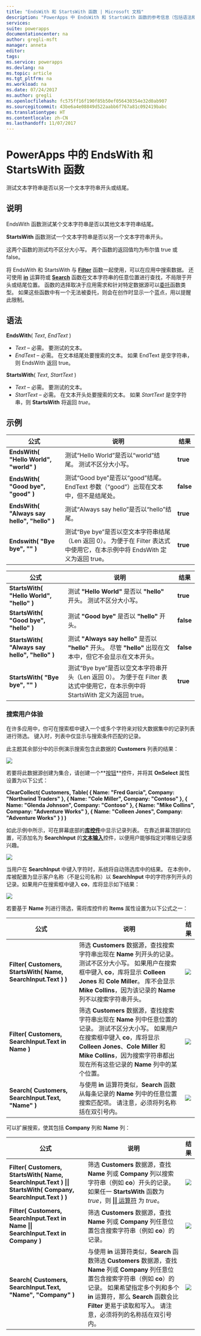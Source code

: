 ```yaml
---
title: "EndsWith 和 StartsWith 函数 | Microsoft 文档"
description: "PowerApps 中 EndsWith 和 StartsWith 函数的参考信息（包括语法和示例）"
services: 
suite: powerapps
documentationcenter: na
author: gregli-msft
manager: anneta
editor: 
tags: 
ms.service: powerapps
ms.devlang: na
ms.topic: article
ms.tgt_pltfrm: na
ms.workload: na
ms.date: 07/24/2017
ms.author: gregli
ms.openlocfilehash: fc575ff16f190f85b50ef056430354e32d0ab907
ms.sourcegitcommit: 43be6a4e08849d522aabb6f767a81c092419babc
ms.translationtype: HT
ms.contentlocale: zh-CN
ms.lasthandoff: 11/07/2017
---
```

# <a name="endswith-and-startswith-functions-in-powerapps"></a>PowerApps 中的 EndsWith 和 StartsWith 函数
测试文本字符串是否以另一个文本字符串开头或结尾。

## <a name="description"></a>说明
EndsWith 函数测试某个文本字符串是否以其他文本字符串结尾。

**StartsWith** 函数测试一个文本字符串是否以另一个文本字符串开头。    

这两个函数的测试均不区分大小写。  两个函数的返回值均为布尔值 true 或 false。  

将 EndsWith 和 StartsWith 与 **[Filter](function-filter-lookup.md)** 函数一起使用，可以在应用中搜索数据。 还可使用 **[in](operators.md#in-and-exactin-operators)** 运算符或 **[Search](function-fitler-lookup.md)** 函数在文本字符串的任意位置进行查找，不局限于开头或结尾位置。  函数的选择取决于应用需求和针对特定数据源可以[委托](../delegation-overview.md)函数类型。  如果这些函数中有一个无法被委托，则会在创作时显示一个蓝点，用以提醒此限制。

## <a name="syntax"></a>语法
**EndsWith**( *Text*, *EndText* )

* *Text* – 必需。  要测试的文本。
* *EndText* – 必需。  在文本结尾处要搜索的文本。  如果 EndText 是空字符串，则 EndsWith 返回 true。

**StartsWith**( *Text*, *StartText* )

* *Text* – 必需。  要测试的文本。
* *StartText* – 必需。  在文本开头处要搜索的文本。  如果 *StartText* 是空字符串，则 **StartsWith** 将返回 *true*。

## <a name="examples"></a>示例
| 公式 | 说明 | 结果 |
| --- | --- | --- |
| **EndsWith( "Hello World", "world" )** |测试“Hello World”是否以“world”结尾。  测试不区分大小写。 |**true** |
| **EndsWith( "Good bye", "good" )** |测试“Good bye”是否以“good”结尾。  EndText 参数（“good”）出现在文本中，但不是结尾处。 |**false** |
| **EndsWith( "Always say hello", "hello" )** |测试“Always say hello”是否以“hello”结尾。 |**true** |
| **Endswith( "Bye bye", "" )** |测试“Bye bye”是否以空文本字符串结尾（Len 返回 0）。  为便于在 Filter 表达式中使用它，在本示例中将 EndsWith 定义为返回 true。 |**true** |

| 公式 | 说明 | 结果 |
| --- | --- | --- |
| **StartsWith( "Hello World", "hello" )** |测试 **"Hello World"** 是否以 **"hello"** 开头。  测试不区分大小写。 |**true** |
| **StartsWith( "Good bye", "hello" )** |测试 **"Good bye"** 是否以 **"hello"** 开头。 |**false** |
| **StartsWith( "Always say hello", "hello" )** |测试 **"Always say hello"** 是否以 **"hello"** 开头。  尽管 **"hello"** 出现在文本中，但它不会显示在文本开头。 |**false** |
| **StartsWith( "Bye bye", "" )** |测试“Bye bye”是否以空文本字符串开头（Len 返回 0）。  为便于在 Filter 表达式中使用它，在本示例中将 StartsWith 定义为返回 true。 |**true** |

### <a name="search-user-experience"></a>搜索用户体验
在许多应用中，你可在搜索框中键入一个或多个字符来对较大数据集中的记录列表进行筛选。 键入时，列表中仅显示与搜索条件匹配的记录。

此主题其余部分中的示例演示搜索包含此数据的 **Customers** 列表的结果：

![](media/function-startswith/customers.png)

若要将此数据源创建为集合，请创建一个**[按钮](../controls/control-button.md)**控件，并将其 **OnSelect** 属性设置为以下公式：

**ClearCollect( Customers, Table( { Name: "Fred Garcia", Company: "Northwind Traders" }, { Name: "Cole Miller", Company: "Contoso" }, { Name: "Glenda Johnson", Company: "Contoso" }, { Name: "Mike Collins", Company: "Adventure Works" }, { Name: "Colleen Jones", Company: "Adventure Works" } ) )**

如此示例中所示，可在屏幕底部的[**库控件**](../controls/control-gallery.md)中显示记录列表。 在靠近屏幕顶部的位置，可添加名为 **SearchInput** 的[**文本输入**](../controls/control-text-input.md)控件，以便用户能够指定对哪些记录感兴趣。

![](media/function-startswith/customers-ux-unfiltered.png)

当用户在 **SearchInput** 中键入字符时，系统将自动筛选库中的结果。 在本例中，库被配置为显示客户名称（不是公司名称）以 **SearchInput** 中的字符序列开头的记录。如果用户在搜索框中键入 **co**，库将显示如下结果：

![](media/function-startswith/customers-ux-startswith-co.png)

若要基于 **Name** 列进行筛选，需将库控件的 **Items** 属性设置为以下公式之一：

| 公式 | 说明 | 结果 |
| --- | --- | --- |
| **Filter( Customers, StartsWith( Name, SearchInput.Text ) )** |筛选 **Customers** 数据源，查找搜索字符串出现在 **Name** 列开头的记录。 测试不区分大小写。 如果用户在搜索框中键入 **co**，库将显示 **Colleen Jones** 和 **Cole Miller**。 库不会显示 **Mike Collins**，因为该记录的 **Name** 列不以搜索字符串开头。 |<style> img { max-width: none } </style> ![](media/function-startswith/customers-name-co-startswith.png) |
| **Filter( Customers, SearchInput.Text in Name )** |筛选 **Customers** 数据源，查找搜索字符串出现在 **Name** 列中任意位置的记录。 测试不区分大小写。 如果用户在搜索框中键入 **co**，库将显示 **Colleen Jones**、**Cole Miller** 和 **Mike Collins**，因为搜索字符串都出现在所有这些记录的 **Name** 列中的某个位置。 |<style> img { max-width: none } </style> ![](media/function-startswith/customers-name-co-contains.png) |
| **Search( Customers, SearchInput.Text, "Name" )** |与使用 **in** 运算符类似，**Search** 函数从每条记录的 **Name** 列中的任意位置搜索匹配项。 请注意，必须将列名称括在双引号内。 |<style> img { max-width: none } </style> ![](media/function-startswith/customers-name-co-contains.png) |

可以扩展搜索，使其包括 **Company** 列和 **Name** 列：

| 公式 | 说明 | 结果 |
| --- | --- | --- |
| **Filter( Customers, StartsWith( Name, SearchInput.Text ) &#124;&#124; StartsWith( Company, SearchInput.Text ) )** |筛选 **Customers** 数据源，查找 **Name** 列或 **Company** 列以搜索字符串（例如 **co**）开头的记录。  如果任一 **StartsWith** 函数为 *true*，则 [**&#124;&#124;** 运算符](operators.md) 为 *true*。 |<style> img { max-width: none } </style> ![](media/function-startswith/customers-all-co-startswith.png) |
| **Filter( Customers, SearchInput.Text in Name &#124;&#124; SearchInput.Text in Company )** |筛选 **Customers** 数据源，查找 **Name** 列或 **Company** 列任意位置包含搜索字符串（例如 **co**）的记录。 |<style> img { max-width: none } </style> ![](media/function-startswith/customers-all-co-contains.png) |
| **Search( Customers, SearchInput.Text, "Name", "Company" )** |与使用 **in** 运算符类似，**Search** 函数筛选 **Customers** 数据源，查找 **Name** 列或 **Company** 列任意位置包含搜索字符串（例如 **co**）的记录。 如果希望指定多个列和多个 **in** 运算符，那么 **Search** 函数会比 **Filter** 更易于读取和写入。 请注意，必须将列的名称括在双引号内。 |<style> img { max-width: none } </style> ![](media/function-startswith/customers-all-co-contains.png) |

